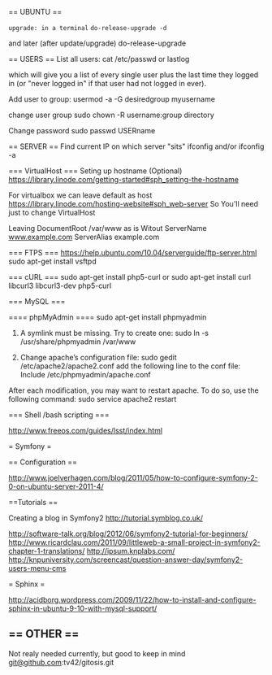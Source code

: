 ﻿== UBUNTU ==

`upgrade: in a terminal`
`do-release-upgrade -d`

and later (after update/upgrade)
do-release-upgrade

== USERS ==
List all users:
cat /etc/passwd
or
lastlog

which will give you a list of every single user plus the last time they logged in (or "never logged in" if that user had not logged in ever). 

Add user to group:
usermod -a -G desiredgroup myusername

change user group
sudo chown -R username:group directory

Change password
sudo passwd USERname

== SERVER ==
Find current IP on which server "sits"
ifconfig
and/or
ifconfig -a

=== VirtualHost ===
Seting up hostname (Optional) https://library.linode.com/getting-started#sph_setting-the-hostname

For virtualbox we can leave default as host
https://library.linode.com/hosting-website#sph_web-server
So You'll need just to change VirtualHost

Leaving   DocumentRoot /var/www as is
Witout 
  ServerName  www.example.com
  ServerAlias example.com


=== FTPS ===
https://help.ubuntu.com/10.04/serverguide/ftp-server.html
sudo apt-get install vsftpd

=== cURL ===
sudo apt-get install php5-curl
or
sudo apt-get install curl libcurl3 libcurl3-dev php5-curl

=== MySQL ===

==== phpMyAdmin ====
sudo apt-get install phpmyadmin

1) A symlink must be missing. Try to create one:
sudo ln -s /usr/share/phpmyadmin /var/www

2) Change apache’s configuration file:
sudo gedit /etc/apache2/apache2.conf
add the following line to the conf file:
Include /etc/phpmyadmin/apache.conf

After each modification, you may want to restart apache. To do so, use the following command:
sudo service apache2 restart

=== Shell /bash scripting ===

http://www.freeos.com/guides/lsst/index.html

= Symfony =

== Configuration ==

http://www.joelverhagen.com/blog/2011/05/how-to-configure-symfony-2-0-on-ubuntu-server-2011-4/ 

==Tutorials ==

Creating a blog in Symfony2 http://tutorial.symblog.co.uk/ 

http://software-talk.org/blog/2012/06/symfony2-tutorial-for-beginners/ 
http://www.ricardclau.com/2011/09/littleweb-a-small-project-in-symfony2-chapter-1-translations/ 
http://ipsum.knplabs.com/ 
http://knpuniversity.com/screencast/question-answer-day/symfony2-users-menu-cms 

= Sphinx =

http://acidborg.wordpress.com/2009/11/22/how-to-install-and-configure-sphinx-in-ubuntu-9-10-with-mysql-support/  

== OTHER ==
-----
Not realy needed currently, but good to keep in mind
git@github.com:tv42/gitosis.git
